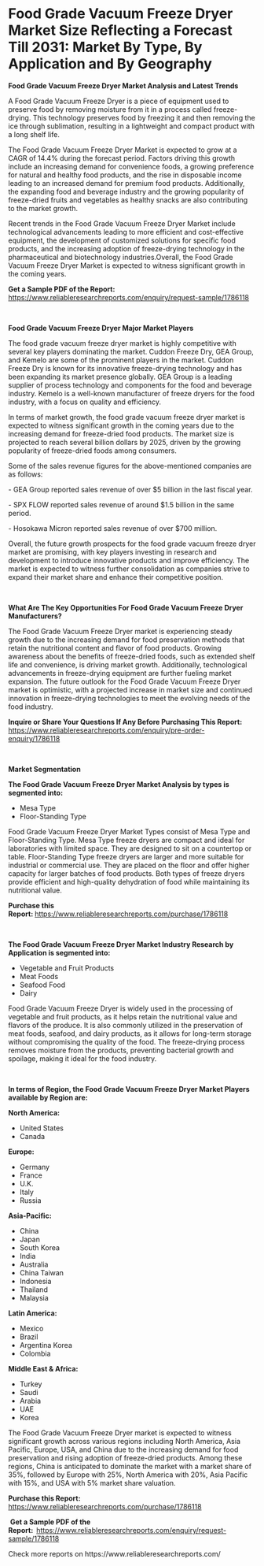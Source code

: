<p><h1>Food Grade Vacuum Freeze Dryer Market Size Reflecting a Forecast Till 2031: Market By Type, By Application and By Geography</h1></p><p><strong>Food Grade Vacuum Freeze Dryer Market Analysis and Latest Trends</strong></p>
<p><p>A Food Grade Vacuum Freeze Dryer is a piece of equipment used to preserve food by removing moisture from it in a process called freeze-drying. This technology preserves food by freezing it and then removing the ice through sublimation, resulting in a lightweight and compact product with a long shelf life.</p><p>The Food Grade Vacuum Freeze Dryer Market is expected to grow at a CAGR of 14.4% during the forecast period. Factors driving this growth include an increasing demand for convenience foods, a growing preference for natural and healthy food products, and the rise in disposable income leading to an increased demand for premium food products. Additionally, the expanding food and beverage industry and the growing popularity of freeze-dried fruits and vegetables as healthy snacks are also contributing to the market growth.</p><p>Recent trends in the Food Grade Vacuum Freeze Dryer Market include technological advancements leading to more efficient and cost-effective equipment, the development of customized solutions for specific food products, and the increasing adoption of freeze-drying technology in the pharmaceutical and biotechnology industries.Overall, the Food Grade Vacuum Freeze Dryer Market is expected to witness significant growth in the coming years.</p></p>
<p><strong>Get a Sample PDF of the Report:&nbsp;</strong> <a href="https://www.reliableresearchreports.com/enquiry/request-sample/1786118">https://www.reliableresearchreports.com/enquiry/request-sample/1786118</a></p>
<p>&nbsp;</p>
<p><strong>Food Grade Vacuum Freeze Dryer Major Market Players</strong></p>
<p><p>The food grade vacuum freeze dryer market is highly competitive with several key players dominating the market. Cuddon Freeze Dry, GEA Group, and Kemelo are some of the prominent players in the market. Cuddon Freeze Dry is known for its innovative freeze-drying technology and has been expanding its market presence globally. GEA Group is a leading supplier of process technology and components for the food and beverage industry. Kemelo is a well-known manufacturer of freeze dryers for the food industry, with a focus on quality and efficiency.</p><p>In terms of market growth, the food grade vacuum freeze dryer market is expected to witness significant growth in the coming years due to the increasing demand for freeze-dried food products. The market size is projected to reach several billion dollars by 2025, driven by the growing popularity of freeze-dried foods among consumers.</p><p>Some of the sales revenue figures for the above-mentioned companies are as follows:</p><p>- GEA Group reported sales revenue of over $5 billion in the last fiscal year.</p><p>- SPX FLOW reported sales revenue of around $1.5 billion in the same period.</p><p>- Hosokawa Micron reported sales revenue of over $700 million.</p><p>Overall, the future growth prospects for the food grade vacuum freeze dryer market are promising, with key players investing in research and development to introduce innovative products and improve efficiency. The market is expected to witness further consolidation as companies strive to expand their market share and enhance their competitive position.</p></p>
<p>&nbsp;</p>
<p><strong>What Are The Key Opportunities For Food Grade Vacuum Freeze Dryer Manufacturers?</strong></p>
<p><p>The Food Grade Vacuum Freeze Dryer market is experiencing steady growth due to the increasing demand for food preservation methods that retain the nutritional content and flavor of food products. Growing awareness about the benefits of freeze-dried foods, such as extended shelf life and convenience, is driving market growth. Additionally, technological advancements in freeze-drying equipment are further fueling market expansion. The future outlook for the Food Grade Vacuum Freeze Dryer market is optimistic, with a projected increase in market size and continued innovation in freeze-drying technologies to meet the evolving needs of the food industry.</p></p>
<p><strong>Inquire or Share Your Questions If Any Before Purchasing This Report:</strong> <a href="https://www.reliableresearchreports.com/enquiry/pre-order-enquiry/1786118">https://www.reliableresearchreports.com/enquiry/pre-order-enquiry/1786118</a></p>
<p>&nbsp;</p>
<p><strong>Market Segmentation</strong></p>
<p><strong>The Food Grade Vacuum Freeze Dryer Market Analysis by types is segmented into:</strong></p>
<p><ul><li>Mesa Type</li><li>Floor-Standing Type</li></ul></p>
<p><p>Food Grade Vacuum Freeze Dryer Market Types consist of Mesa Type and Floor-Standing Type. Mesa Type freeze dryers are compact and ideal for laboratories with limited space. They are designed to sit on a countertop or table. Floor-Standing Type freeze dryers are larger and more suitable for industrial or commercial use. They are placed on the floor and offer higher capacity for larger batches of food products. Both types of freeze dryers provide efficient and high-quality dehydration of food while maintaining its nutritional value.</p></p>
<p><strong>Purchase this Report:&nbsp;</strong><a href="https://www.reliableresearchreports.com/purchase/1786118">https://www.reliableresearchreports.com/purchase/1786118</a></p>
<p>&nbsp;</p>
<p><strong>The Food Grade Vacuum Freeze Dryer Market Industry Research by Application is segmented into:</strong></p>
<p><ul><li>Vegetable and Fruit Products</li><li>Meat Foods</li><li>Seafood Food</li><li>Dairy</li></ul></p>
<p><p>Food Grade Vacuum Freeze Dryer is widely used in the processing of vegetable and fruit products, as it helps retain the nutritional value and flavors of the produce. It is also commonly utilized in the preservation of meat foods, seafood, and dairy products, as it allows for long-term storage without compromising the quality of the food. The freeze-drying process removes moisture from the products, preventing bacterial growth and spoilage, making it ideal for the food industry.</p></p>
<p>&nbsp;</p>
<p><strong>In terms of Region, the Food Grade Vacuum Freeze Dryer Market Players available by Region are:</strong></p>
<p>
    <p> <strong> North America: </strong>
        <ul>
            <li>United States</li>
            <li>Canada</li>
        </ul>
        </p> 
    <p> <strong> Europe: </strong>
        <ul>
            <li>Germany</li>
            <li>France</li>
            <li>U.K.</li>
            <li>Italy</li>
            <li>Russia</li>
        </ul>
        </p> 
    <p> <strong> Asia-Pacific: </strong>
        <ul>
            <li>China</li>
            <li>Japan</li>
            <li>South Korea</li>
            <li>India</li>
            <li>Australia</li>
            <li>China Taiwan</li>
            <li>Indonesia</li>
            <li>Thailand</li>
            <li>Malaysia</li>
        </ul>
        </p> 
    <p> <strong> Latin America: </strong>
        <ul>
            <li>Mexico</li>
            <li>Brazil</li>
            <li>Argentina Korea</li>
            <li>Colombia</li>
        </ul>
        </p> 
    <p> <strong> Middle East & Africa: </strong>
        <ul>
            <li>Turkey</li>
            <li>Saudi</li>
            <li>Arabia</li>
            <li>UAE</li>
            <li>Korea</li>
        </ul>
    </p>
    </p>
<p><p>The Food Grade Vacuum Freeze Dryer market is expected to witness significant growth across various regions including North America, Asia Pacific, Europe, USA, and China due to the increasing demand for food preservation and rising adoption of freeze-dried products. Among these regions, China is anticipated to dominate the market with a market share of 35%, followed by Europe with 25%, North America with 20%, Asia Pacific with 15%, and USA with 5% market share valuation.</p></p>
<p><strong>Purchase this Report: </strong><a href="https://www.reliableresearchreports.com/purchase/1786118">https://www.reliableresearchreports.com/purchase/1786118</a></p>
<p>&nbsp;<strong>Get a Sample PDF of the Report:&nbsp;&nbsp;</strong><a href="https://www.reliableresearchreports.com/enquiry/request-sample/1786118">https://www.reliableresearchreports.com/enquiry/request-sample/1786118</a></p>
<p><strong></strong></p>
<p>Check more reports on https://www.reliableresearchreports.com/</p>